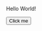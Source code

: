 Hello World!

<a href="https://ks1610.github.io/Rock_Paper_Scissors/play.html">
  <button>Click me</button>
</a>
  
